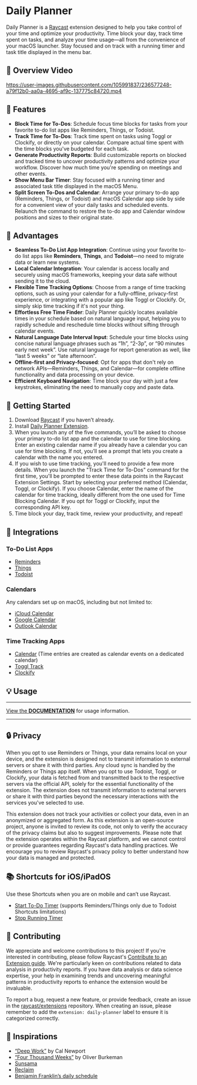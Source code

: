 # Daily Planner

Daily Planner is a [Raycast](https://www.raycast.com) extension designed to help you take control of your time and optimize your productivity. Time block your day, track time spent on tasks, and analyze your time usage—all from the convenience of your macOS launcher. Stay focused and on track with a running timer and task title displayed in the menu bar.

## 🎥 Overview Video

https://user-images.githubusercontent.com/105991837/236577248-a79f12b0-aa0a-4695-af9c-137775c84720.mp4

## 🌟 Features

- **Block Time for To-Dos**: Schedule focus time blocks for tasks from your favorite to-do list apps like Reminders, Things, or Todoist.
- **Track Time for To-Dos**: Track time spent on tasks using Toggl or Clockify, or directly on your calendar. Compare actual time spent with the time blocks you've budgeted for each task.
- **Generate Productivity Reports**: Build customizable reports on blocked and tracked time to uncover productivity patterns and optimize your workflow. Discover how much time you're spending on meetings and other events.
- **Show Menu Bar Timer**: Stay focused with a running timer and associated task title displayed in the macOS Menu.
- **Split Screen To-Dos and Calendar**: Arrange your primary to-do app (Reminders, Things, or Todoist) and macOS Calendar app side by side for a convenient view of your daily tasks and scheduled events. Relaunch the command to restore the to-do app and Calendar window positions and sizes to their original state.

## 🚀 Advantages

- **Seamless To-Do List App Integration**: Continue using your favorite to-do list apps like **Reminders**, **Things**, and **Todoist**—no need to migrate data or learn new systems.
- **Local Calendar Integration**: Your calendar is access locally and securely using macOS frameworks, keeping your data safe without sending it to the cloud.
- **Flexible Time Tracking Options**: Choose from a range of time tracking options, such as using your calendar for a fully-offline, privacy-first experience, or integrating with a popular app like Toggl or Clockify. Or, simply skip time tracking if it's not your thing.
- **Effortless Free Time Finder**: Daily Planner quickly locates available times in your schedule based on natural language input, helping you to rapidly schedule and reschedule time blocks without sifting through calendar events.
- **Natural Language Date Interval Input**: Schedule your time blocks using concise natural language phrases such as “1h”, “2-3p”, or “90 minutes early next week”. Use natural language for report generation as well, like “last 5 weeks” or “late afternoon”.
- **Offline-first and Privacy-focused**: Opt for apps that don't rely on network APIs—Reminders, Things, and Calendar—for complete offline functionality and data processing on your device.
- **Efficient Keyboard Navigation**: Time block your day with just a few keystrokes, eliminating the need to manually copy and paste data.

## 🎯 Getting Started

1. Download [Raycast](https://www.raycast.com) if you haven’t already.
2. Install [Daily Planner Extension](https://www.raycast.com/benyn/daily-planner).
3. When you launch any of the five commands, you’ll be asked to choose your primary to-do list app and the calendar to use for time blocking. Enter an existing calendar name if you already have a calendar you can use for time blocking. If not, you’ll see a prompt that lets you create a calendar with the name you entered.
4. If you wish to use time tracking, you'll need to provide a few more details. When you launch the "Track Time for To-Dos" command for the first time, you'll be prompted to enter these data points in the Raycast Extension Settings. Start by selecting your preferred method (Calendar, Toggl, or Clockify). If you choose Calendar, enter the name of the calendar for time tracking, ideally different from the one used for Time Blocking Calendar. If you opt for Toggl or Clockify, input the corresponding API key.
5. Time block your day, track time, review your productivity, and repeat!

## 🔗 Integrations

### To-Do List Apps

- [Reminders](https://www.icloud.com/reminders)
- [Things](https://culturedcode.com/things/)
- [Todoist](https://todoist.com/)

### Calendars

Any calendars set up on macOS, including but not limited to:

- [iCloud Calendar](https://www.icloud.com/calendar)
- [Google Calendar](https://calendar.google.com/)
- [Outlook Calendar](https://outlook.live.com/)

### Time Tracking Apps

- [Calendar](https://support.apple.com/guide/calendar/welcome/mac) (Time entries are created as calendar events on a dedicated calendar)
- [Toggl Track](https://toggl.com/track/)
- [Clockify](https://clockify.me)

## 💡 Usage

---

[View the **DOCUMENTATION**](https://benyn.github.io/raycast-daily-planner) for usage information.

---

## 🔒 Privacy

When you opt to use Reminders or Things, your data remains local on your device, and the extension is designed not to transmit information to external servers or share it with third parties. Any cloud sync is handled by the Reminders or Things app itself. When you opt to use Todoist, Toggl, or Clockify, your data is fetched from and transmitted back to the respective servers via the official API, solely for the essential functionality of the extension. The extension does not transmit information to external servers or share it with third parties beyond the necessary interactions with the services you've selected to use.

This extension does not track your activities or collect your data, even in an anonymized or aggregated form. As this extension is an open-source project, anyone is invited to review its code, not only to verify the accuracy of the privacy claims but also to suggest improvements. Please note that the extension operates within the Raycast platform, and we cannot control or provide guarantees regarding Raycast's data handling practices. We encourage you to review Raycast's privacy policy to better understand how your data is managed and protected.

## 📚 Shortcuts for iOS/iPadOS

Use these Shortcuts when you are on mobile and can’t use Raycast.

- [Start To-Do Timer](https://www.icloud.com/shortcuts/3dfdc2108a354ad1860a8117e239a633) (supports Reminders/Things only due to Todoist Shortcuts limitations)
- [Stop Running Timer](https://www.icloud.com/shortcuts/986cea63d5814ef284a1a274b8f52fb0)

## 🤝 Contributing

We appreciate and welcome contributions to this project! If you're interested in contributing, please follow Raycast's [Contribute to an Extension guide](https://developers.raycast.com/basics/contribute-to-an-extension). We're particularly keen on contributions related to data analysis in productivity reports. If you have data analysis or data science expertise, your help in examining trends and uncovering meaningful patterns in productivity reports to enhance the extension would be invaluable.

To report a bug, request a new feature, or provide feedback, create an issue in the [raycast/extensions](https://github.com/raycast/extensions/issues) repository. When creating an issue, please remember to add the `extension: daily-planner` label to ensure it is categorized correctly.

## 💫 Inspirations

- [“Deep Work”](https://calnewport.com/writing/#books) by Cal Newport
- [“Four Thousand Weeks”](https://www.oliverburkeman.com/books) by Oliver Burkeman
- [Sunsama](https://www.sunsama.com)
- [Reclaim](https://reclaim.ai)
- [Benjamin Franklin’s daily schedule](https://www.theatlantic.com/politics/archive/2011/04/picture-of-the-day-benjamin-franklins-daily-schedule/237615/)
